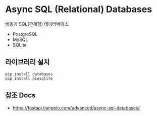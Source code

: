 # Async SQL (Relational) Databases

비동기 SQL(관계형) 데이터베이스

- PostgreSQL
- MySQL
- SQLite


## 라이브러리 설치

```
pip install databases
pip install aiosqlite
```


## 참조 Docs

- https://fastapi.tiangolo.com/advanced/async-sql-databases/
